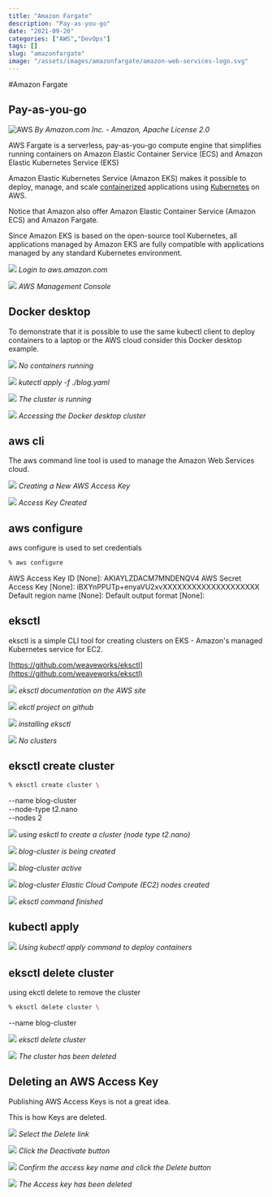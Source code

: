 ```yaml
---
title: "Amazon Fargate"
description: "Pay-as-you-go"
date: "2021-09-20"
categories: ["AWS","DevOps"]
tags: []
slug: "amazonfargate"
image: "/assets/images/amazonfargate/amazon-web-services-logo.svg"
---
```


#Amazon Fargate

## Pay-as-you-go

![AWS](/assets/images/amazonfargate/amazon-web-services-logo.svg)
*By Amazon.com Inc. - Amazon, Apache License 2.0*

AWS Fargate is a serverless, pay-as-you-go compute engine that simplifies running containers on Amazon Elastic Container Service (ECS) and Amazon Elastic Kubernetes Service (EKS)

Amazon Elastic Kubernetes Service (Amazon EKS) makes it possible to deploy, manage, and scale [containerized](docker.html) applications using [Kubernetes](kubernetes.html) on AWS. 

Notice that Amazon also offer Amazon Elastic Container Service (Amazon ECS) and Amazon Fargate.

Since Amazon EKS is based on the open-source tool Kubernetes, all applications managed by Amazon EKS are fully compatible with applications managed by any standard Kubernetes environment.

![](/assets/images/amazonfargate/screen-shot-2021-08-12-at-7.20.10-pm-1836x1075.png)
*Login to aws.amazon.com*

![](/assets/images/amazonfargate/screen-shot-2021-08-12-at-7.21.06-pm-1836x1048.png)
*AWS Management Console*


## Docker desktop

To demonstrate that it is possible to use the same kubectl client to deploy containers to a laptop or the AWS cloud consider this Docker desktop example.

![](/assets/images/amazonfargate/screen-shot-2021-08-12-at-7.16.52-pm-1836x1039.png)
*No containers running*

![](/assets/images/amazonfargate/screen-shot-2021-08-12-at-7.17.46-pm-1836x1182.png)
*kutectl apply -f ./blog.yaml*

![](/assets/images/amazonfargate/screen-shot-2021-08-12-at-7.18.30-pm-1836x1041.png)
*The cluster is running*

![](/assets/images/amazonfargate/screen-shot-2021-08-12-at-7.18.57-pm-1836x1076.png)
*Accessing the Docker desktop cluster*


## aws cli

The aws command line tool is used to manage the Amazon Web Services cloud.

![](/assets/images/amazonfargate/screen-shot-2021-08-12-at-8.06.57-pm-1836x758.png)
*Creating a New AWS Access Key*

![](/assets/images/amazonfargate/screen-shot-2021-08-12-at-8.07.09-pm-1472x456.png)
*Access Key Created*


## aws configure

aws configure is used to set credentials

```bash
% aws configure
```

AWS Access Key ID [None]: AKIAYLZDACM7MNDENQV4
AWS Secret Access Key [None]: iBXYnPPUTp+enyaVU2xvXXXXXXXXXXXXXXXXXXXX
Default region name [None]: 
Default output format [None]:


## eksctl

eksctl is a simple CLI tool for creating clusters on EKS - Amazon's managed Kubernetes service for EC2.

[https://github.com/weaveworks/eksctl](https://github.com/weaveworks/eksctl)

![](/assets/images/amazonfargate/screen-shot-2021-08-12-at-7.29.15-pm-1836x1016.png)
*eksctl documentation on the AWS site*

![](/assets/images/amazonfargate/screen-shot-2021-08-12-at-7.48.33-pm-1836x1091.png)
*ekctl project on github*

![](/assets/images/amazonfargate/screen-shot-2021-08-12-at-7.48.04-pm-1138x738.png)
*installing eksctl*

![](/assets/images/amazonfargate/screen-shot-2021-08-12-at-7.52.44-pm-1836x934.png)
*No clusters*


## eksctl create cluster

```bash
% eksctl create cluster \
```

--name blog-cluster \
--node-type t2.nano \
--nodes 2

![](/assets/images/amazonfargate/screen-shot-2021-08-12-at-8.41.19-pm-1836x1185.png)
*using eskctl to create a cluster (node type t2.nano)*

![](/assets/images/amazonfargate/screen-shot-2021-08-12-at-8.43.21-pm-1836x953.png)
*blog-cluster is being created*

![](/assets/images/amazonfargate/screen-shot-2021-08-12-at-9.03.14-pm-1836x951.png)
*blog-cluster active*

![](/assets/images/amazonfargate/screen-shot-2021-08-12-at-9.03.31-pm-1836x954.png)
*blog-cluster Elastic Cloud Compute (EC2) nodes created*

![](/assets/images/amazonfargate/screen-shot-2021-08-12-at-9.03.56-pm-1836x1188.png)
*eksctl command finished*


## kubectl apply

![](/assets/images/amazonfargate/screen-shot-2021-08-12-at-9.06.36-pm-1836x1180.png)
*Using kubectl apply command to deploy containers*


## eksctl delete cluster

using ekctl delete to remove the cluster

```bash
% eksctl delete cluster \
```

--name blog-cluster

![](/assets/images/amazonfargate/screen-shot-2021-08-12-at-9.38.35-pm-1836x1181.png)
*eksctl delete cluster*

![](/assets/images/amazonfargate/screen-shot-2021-08-12-at-9.40.30-pm-1836x954.png)
*The cluster has been deleted*


## Deleting an AWS Access Key

Publishing AWS Access Keys is not a great idea.

This is how Keys are deleted.

![](/assets/images/amazonfargate/screen-shot-2021-08-12-at-9.47.55-pm-1836x956.png)
*Select the Delete link*

![](/assets/images/amazonfargate/screen-shot-2021-08-12-at-9.48.09-pm-1836x953.png)
*Click the Deactivate button*

![](/assets/images/amazonfargate/screen-shot-2021-08-12-at-9.49.34-pm-1836x955.png)
*Confirm the access key name and click the Delete button*

![](/assets/images/amazonfargate/screen-shot-2021-08-12-at-9.49.50-pm-1836x956.png)
*The Access key has been deleted*